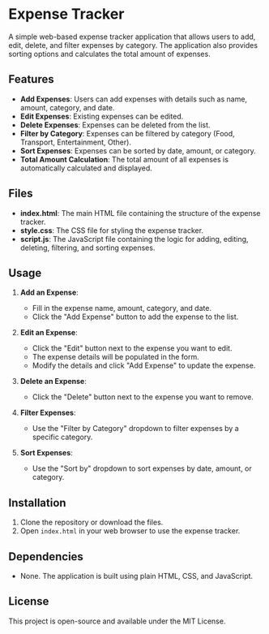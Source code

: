 # Expense Tracker

A simple web-based expense tracker application that allows users to add, edit, delete, and filter expenses by category. The application also provides sorting options and calculates the total amount of expenses.

## Features

- **Add Expenses**: Users can add expenses with details such as name, amount, category, and date.
- **Edit Expenses**: Existing expenses can be edited.
- **Delete Expenses**: Expenses can be deleted from the list.
- **Filter by Category**: Expenses can be filtered by category (Food, Transport, Entertainment, Other).
- **Sort Expenses**: Expenses can be sorted by date, amount, or category.
- **Total Amount Calculation**: The total amount of all expenses is automatically calculated and displayed.

## Files

- **index.html**: The main HTML file containing the structure of the expense tracker.
- **style.css**: The CSS file for styling the expense tracker.
- **script.js**: The JavaScript file containing the logic for adding, editing, deleting, filtering, and sorting expenses.

## Usage

1. **Add an Expense**:
   - Fill in the expense name, amount, category, and date.
   - Click the "Add Expense" button to add the expense to the list.

2. **Edit an Expense**:
   - Click the "Edit" button next to the expense you want to edit.
   - The expense details will be populated in the form.
   - Modify the details and click "Add Expense" to update the expense.

3. **Delete an Expense**:
   - Click the "Delete" button next to the expense you want to remove.

4. **Filter Expenses**:
   - Use the "Filter by Category" dropdown to filter expenses by a specific category.

5. **Sort Expenses**:
   - Use the "Sort by" dropdown to sort expenses by date, amount, or category.

## Installation

1. Clone the repository or download the files.
2. Open `index.html` in your web browser to use the expense tracker.

## Dependencies

- None. The application is built using plain HTML, CSS, and JavaScript.

## License

This project is open-source and available under the MIT License.